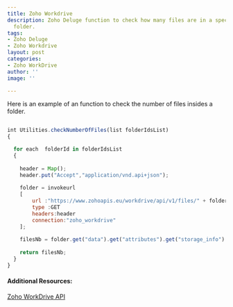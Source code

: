 ```yaml
---
title: Zoho Workdrive
description: Zoho Deluge function to check how many files are in a specific Zoho WorkDrive
  folder.
tags:
- Zoho Deluge
- Zoho Workdrive
layout: post
categories:
- Zoho WorkDrive
author: ''
image: ''

---
```


Here is an example of an function to check the number of files insides a folder.

```javascript

int Utilities.checkNumberOfFiles(list folderIdsList)
{

  for each  folderId in folderIdsList
  {
    
	header = Map();
	header.put("Accept","application/vnd.api+json");
    
	folder = invokeurl
	[
		url :"https://www.zohoapis.eu/workdrive/api/v1/files/" + folderId
		type :GET
		headers:header
		connection:"zoho_workdrive"
	];
    
	filesNb = folder.get("data").get("attributes").get("storage_info").get("files_count");
		
    return filesNb;
  }
}
```

#### Additional Resources:

[Zoho WorkDrive API](https://workdrive.zoho.com/apidocs/v1/overview "Zoho WorkDrive API")